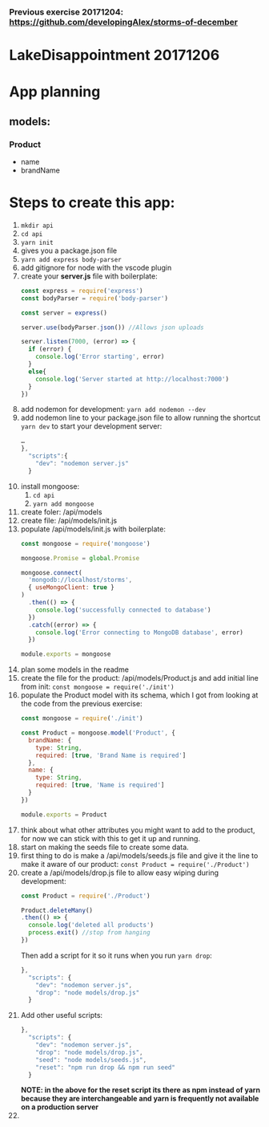 ### Previous exercise 20171204: https://github.com/developingAlex/storms-of-december
# LakeDisappointment 20171206

# App planning
## models:
### Product
- name
- brandName
# Steps to create this app:
1. `mkdir api`
1. `cd api`
1. `yarn init`
1. gives you a package.json file
1. `yarn add express body-parser`
1. add gitignore for node with the vscode plugin
1. create your **server.js** file with boilerplate:
    ```javascript
    const express = require('express')
    const bodyParser = require('body-parser')

    const server = express()

    server.use(bodyParser.json()) //Allows json uploads

    server.listen(7000, (error) => {
      if (error) {
        console.log('Error starting', error)
      }
      else{
        console.log('Server started at http://localhost:7000')
      }
    })

    ```
1. add nodemon for development: `yarn add nodemon --dev`
1. add nodemon line to your package.json file to allow running the shortcut `yarn dev` to start your development server:
    ```javascript
    …
    },
      "scripts":{
        "dev": "nodemon server.js"
      }
    ```
1. install mongoose:
    1. `cd api`
    1. `yarn add mongoose`
1. create foler: /api/models
1. create file: /api/models/init.js
1. populate /api/models/init.js with boilerplate:
    ```javascript
    const mongoose = require('mongoose')

    mongoose.Promise = global.Promise

    mongoose.connect(
      'mongodb://localhost/storms',
      { useMongoClient: true }
    )
      .then(() => {
        console.log('successfully connected to database')
      })
      .catch((error) => {
        console.log('Error connecting to MongoDB database', error)
      })

    module.exports = mongoose
    ```
1. plan some models in the readme
1. create the file for the product: /api/models/Product.js and add initial line from init: `const mongoose = require('./init')`
1. populate the Product model with its schema, which I got from looking at the code from the previous exercise:
    ```javascript
    const mongoose = require('./init')

    const Product = mongoose.model('Product', {
      brandName: {
        type: String, 
        required: [true, 'Brand Name is required']
      },
      name: {
        type: String,
        required: [true, 'Name is required']
      }
    })

    module.exports = Product
    ```
1. think about what other attributes you might want to add to the product, for now we can stick with this to get it up and running.
1. start on making the seeds file to create some data.
1. first thing to do is make a /api/models/seeds.js file and give it the line to make it aware of our product: `const Product = require('./Product')`
1. create a /api/models/drop.js file to allow easy wiping during development:
    ```javascript
    const Product = require('./Product')

    Product.deleteMany()
    .then(() => {
      console.log('deleted all products')
      process.exit() //stop from hanging
    })
    ```
    Then add a script for it so it runs when you run `yarn drop`:
    ```javascript
    },
      "scripts": {
        "dev": "nodemon server.js",
        "drop": "node models/drop.js"
      }
    ```
1. Add other useful scripts:
    ```javascript
    },
      "scripts": {
        "dev": "nodemon server.js",
        "drop": "node models/drop.js",
        "seed": "node models/seeds.js",
        "reset": "npm run drop && npm run seed"
      }
    ```
    **NOTE: in the above for the reset script its there as npm instead of yarn because they are interchangeable and yarn is frequently not available on a production server**
1. 
